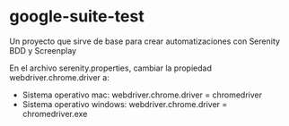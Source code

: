 # google-suite-test
Un proyecto que sirve de base para crear automatizaciones con Serenity BDD y Screenplay

En el archivo serenity.properties, cambiar la propiedad webdriver.chrome.driver a:

- Sistema operativo mac: webdriver.chrome.driver = chromedriver
- Sistema operativo windows: webdriver.chrome.driver = chromedriver.exe
